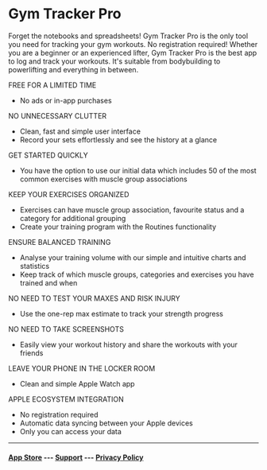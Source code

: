 # Gym Tracker Pro

Forget the notebooks and spreadsheets! Gym Tracker Pro is the only tool you need for tracking your gym workouts. No
registration required! Whether you are a beginner or an experienced lifter, Gym Tracker Pro is the best app to log and
track your workouts. It's suitable from bodybuilding to powerlifting and everything in between.

FREE FOR A LIMITED TIME
- No ads or in-app purchases

NO UNNECESSARY CLUTTER
- Clean, fast and simple user interface
- Record your sets effortlessly and see the history at a glance

GET STARTED QUICKLY
- You have the option to use our initial data which includes 50 of the most common exercises with muscle group
  associations

KEEP YOUR EXERCISES ORGANIZED
- Exercises can have muscle group association, favourite status and a category for additional grouping
- Create your training program with the Routines functionality

ENSURE BALANCED TRAINING
- Analyse your training volume with our simple and intuitive charts and statistics
- Keep track of which muscle groups, categories and exercises you have trained and when

NO NEED TO TEST YOUR MAXES AND RISK INJURY
- Use the one-rep max estimate to track your strength progress

NO NEED TO TAKE SCREENSHOTS
- Easily view your workout history and share the workouts with your friends

LEAVE YOUR PHONE IN THE LOCKER ROOM
- Clean and simple Apple Watch app

APPLE ECOSYSTEM INTEGRATION
- No registration required
- Automatic data syncing between your Apple devices
- Only you can access your data

---

#### [App Store](https://apps.apple.com/fi/app/gym-tracker-pro/id1627284978) --- [Support](support.md) --- [Privacy Policy](privacy-policy.md)

